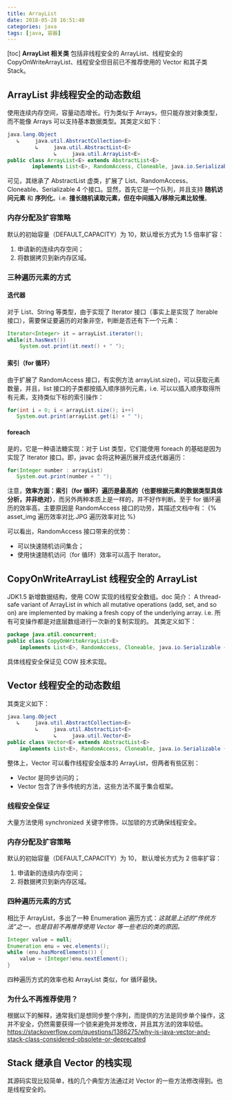 ```yaml
---
title: ArrayList
date: 2018-05-28 16:51:40
categories: java
tags: [java, 容器]
---
```

[toc]
**ArrayList 相关类**
包括非线程安全的 ArrayList、线程安全的 CopyOnWriteArrayList、线程安全但目前已不推荐使用的 Vector 和其子类 Stack。

## ArrayList 非线程安全的动态数组
使用连续内存空间，容量动态增长。行为类似于 Arrays，但只能存放对象类型，而不能像 Arrays 可以支持基本数据类型。其类定义如下：
```java
java.lang.Object
   ↳     java.util.AbstractCollection<E>
         ↳     java.util.AbstractList<E>
               ↳     java.util.ArrayList<E>
public class ArrayList<E> extends AbstractList<E>
        implements List<E>, RandomAccess, Cloneable, java.io.Serializable {}
```
可见，其继承了 AbstractList 虚类，扩展了 List、RandomAccess、Cloneable、Serializable 4 个接口。显然，首先它是一个队列，并且支持 **随机访问元素** 和 **序列化**。i.e. **擅长随机读取元素，但在中间插入/移除元素比较慢**。

### 内存分配及扩容策略
默认的初始容量（DEFAULT_CAPACITY）为 10，默认增长方式为 1.5 倍率扩容：
1. 申请新的连续内存空间；
2. 将数据拷贝到新内存区域。

### 三种遍历元素的方式
#### 迭代器
对于 List、String 等类型，由于实现了 Iterator 接口（事实上是实现了 Iterable 接口），需要保证要遍历的对象非空，判断是否还有下一个元素：
```java
Iterator<Integer> it = arrayList.iterator();
while(it.hasNext()) 
    System.out.print(it.next() + " ");
```

#### 索引（for 循环）
由于扩展了 RandomAccess 接口，有实例方法 arrayList.size()，可以获取元素数量，并且，list 接口的子类都按插入顺序排列元素，i.e. 可以以插入顺序取得所有元素，支持类似下标的索引操作：
```java
for(int i = 0; i < arrayList.size(); i++)
   System.out.print(arrayList.get(i) + " ");
```

#### foreach 
是的，它是一种语法糖实现：对于 List 类型，它们能使用 foreach 的基础是因为实现了 Iterator 接口。即，javac 会将这种遍历展开成迭代器遍历：
```java
for(Integer number : arrayList)
   System.out.print(number + " ");
```

注意，**效率方面：索引（for 循环）遍历是最高的（也要根据元素的数据类型具体分析，并非绝对）**，而另外两种本质上是一样的，并不好作判断。至于 for 循环遍历的效率高，主要原因是 RandomAccess 接口的功劳，其描述文档中有：
{% asset_img 遍历效率对比.JPG 遍历效率对比 %}

可以看出，RandomAccess 接口带来的优势：
* 可以快速随机访问集合；
* 使用快速随机访问（for 循环）效率可以高于 Iterator。


## CopyOnWriteArrayList 线程安全的 ArrayList
JDK1.5 新增数据结构，使用 COW 实现的线程安全数组。doc 简介：
A thread-safe variant of ArrayList in which all mutative operations (add, set, and so on) are implemented by making a fresh copy of the underlying array.
i.e. 所有可变操作都是对底层数组进行一次新的复制实现的。
其类定义如下：
```java
package java.util.concurrent;
public class CopyOnWriteArrayList<E>
    implements List<E>, RandomAccess, Cloneable, java.io.Serializable {}
```

具体线程安全保证见 COW 技术实现。

## Vector 线程安全的动态数组
其类定义如下：
```java
java.lang.Object
   ↳     java.util.AbstractCollection<E>
         ↳     java.util.AbstractList<E>
               ↳     java.util.Vector<E>
public class Vector<E> extends AbstractList<E>
    implements List<E>, RandomAccess, Cloneable, java.io.Serializable {}
```

整体上，Vector 可以看作线程安全版本的 ArrayList，但两者有些区别：
* Vector 是同步访问的；
* Vector 包含了许多传统的方法，这些方法不属于集合框架。

### 线程安全保证
大量方法使用 synchronized 关键字修饰，以加锁的方式确保线程安全。

### 内存分配及扩容策略
默认的初始容量（DEFAULT_CAPACITY）为 10， 默认增长方式为 2 倍率扩容：
1. 申请新的连续内存空间；
2. 将数据拷贝到新内存区域。

### 四种遍历元素的方式
相比于 ArrayList，多出了一种 Enumeration 遍历方式：_这就是上述的“传统方法”之一，也是目前不再推荐使用 Vector 等一些老旧的类的原因。_
```java
Integer value = null;
Enumeration enu = vec.elements();
while (enu.hasMoreElements()) {
    value = (Integer)enu.nextElement();
}
```
四种遍历方式的效率也和 ArrayList 类似，for 循环最快。

### 为什么不再推荐使用？
根据以下的解释，通常我们是想同步整个序列，而提供的方法是同步单个操作，这并不安全，仍然需要获得一个锁来避免并发修改，并且其方法的效率较低。
https://stackoverflow.com/questions/1386275/why-is-java-vector-and-stack-class-considered-obsolete-or-deprecated


## Stack 继承自 Vector 的栈实现
其源码实现比较简单，栈的几个典型方法通过对 Vector 的一些方法修改得到。也是线程安全的。

